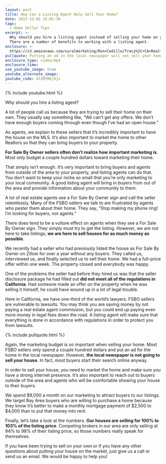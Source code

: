 ```yaml
---
layout: post
title: How Can a Listing Agent Help Sell Your Home?
date: 2017-12-01 15:01:30
tags:
  - Home Seller Tips
excerpt: >-
  Why should you hire a listing agent instead of selling your home on your own?
  There are a number of benefits to working with a listing agent.
enclosure: >-
  https://s3.amazonaws.com/vyralmarketing/Ron+Cedillo/Tracy%2C+CA+Real+Estate+Using+an+Agent+While+Selling.mp4
pullquote: Putting an ad in the local newspaper will not sell your home.
enclosure_type: video/mp4
enclosure_time:
use_youtube_image: true
youtube_alternate_image:
youtube_code: dlZ0YBkj6js
---
```



{% include youtube.html %}

Why should you hire a listing agent?&nbsp;

A lot of people call us because they are trying to sell their home on their own. They usually say something like, “We can’t get any offers. We don’t have enough buyers coming through even though I’ve had an open house.”&nbsp;

As agents, we explain to these sellers that it’s incredibly important to have the house on the MLS. It’s also important to market the home to other Realtors so that they can bring buyers to your property.&nbsp;

**For Sale By Owner sellers often don’t realize how important marketing is**. Most only budget a couple hundred dollars toward marketing their home.&nbsp;

That simply isn’t enough. It’s very important to bring buyers and agents from outside of the area to your property, and listing agents can do that. You don’t want to keep your niche so small that you’re only marketing to your local community. A good listing agent will bring in buyers from out of the area and provide information about your community to them.&nbsp;

A lot of real estate agents see a For Sale By Owner sign and call the seller relentlessly. Many of the FSBO sellers we talk to are frustrated by agents who pester them about their home. They say, “Stop making my phone ring! I’m looking for buyers, not agents.”&nbsp;

There does tend to be a vulture effect on agents when they see a For Sale By Owner sign. They simply must try to get the listing. However, we are not here to take listings; **we are here to sell houses for as much money as possible**.&nbsp;

We recently had a seller who had previously listed the house as For Sale By Owner on Zillow for over a year without any buyers. They called us, interviewed us, and finally selected us to sell their home. We had a full-price offer within one week. The property closed and everybody was happy.&nbsp;

One of the problems the seller had before they hired us was that the seller disclosure package he had filled out **did not meet all of the regulations in California**. Had someone made an offer on the property when he was selling it himself, he could have wound up in a lot of legal trouble.&nbsp;

Here in California, we have one-third of the world’s lawyers. FSBO sellers are vulnerable to lawsuits. You may think you are saving money by not paying a real estate agent commission, but you could end up paying even more money in legal fees down the road. A listing agent will make sure that everything is done in accordance with regulations in order to protect you from lawsuits.&nbsp;

{% include pullquote.html %}

Again, the marketing budget is so important when selling your home. Most FSBO sellers only spend a couple hundred dollars and put an ad for the home in the local newspaper. However, **the local newspaper is not going to sell your house**. In fact, most buyers start their search online anyway.&nbsp;

In order to sell your house, you need to market the home and make sure you have a strong internet presence. It’s also important to reach out to buyers outside of the area and agents who will be comfortable showing your house to their buyers.&nbsp;

We spend $9,000 a month on our marketing to attract buyers to our listings. We target Bay Area buyers who are willing to purchase a home because they know it’s better to make a monthly mortgage payment of $2,500 to $4,000 than to put that money into rent.&nbsp;

Finally, let’s take a look at the numbers. **Our houses are selling for 100% to 103% of the listing price**. Competing brokers in our area are only selling at 94% to 98% of their listing price, so those numbers really speak for themselves.

If you have been trying to sell on your own or if you have any other questions about putting your house on the market, just give us a call or send us an email. We would be happy to help you!